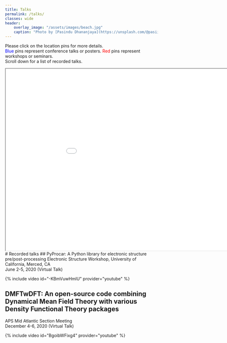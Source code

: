 ```yaml
---
title: Talks
permalink: /talks/
classes: wide
header:
    overlay_image: "/assets/images/beach.jpg"
    caption: "Photo by [Pasindu Dhananjaya](https://unsplash.com/@pasiiijay) on [Unsplash](https://unsplash.com)"
---
```

Please click on the location pins for more details.<br>
<span style="color:blue">Blue</span> pins represent conference talks or posters.
<span style="color:red">Red</span> pins represent workshops or seminars.<br>
Scroll down for a list of recorded talks.

<iframe src="/assets/maps/map.html" height="600" width="1000"></iframe>

<br>
# Recorded talks
## PyProcar: A Python library for electronic structure pre/post-processing
Electronic Structure Workshop, University of California, Merced, CA <br>
June 2-5, 2020 (Virtual Talk)

{% include video id="-KBmVuwHmlU" provider="youtube" %}

## DMFTwDFT: An open-source code combining Dynamical Mean Field Theory with various Density Functional Theory packages
APS Mid Atlantic Section Meeting <br>
December 4-6, 2020 (Virtual Talk)

{% include video id="BgoibWFixg4" provider="youtube" %}
